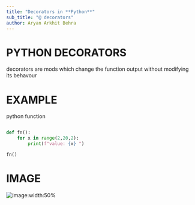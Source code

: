 ```yaml
---
title: "Decorators in **Python**"
sub_title: "@ decorators"
author: Aryan Arkhit Behra
---
```


<!-- font_size: 2 -->
PYTHON DECORATORS
==

decorators are mods which change the function output without modifying its behavour

<!-- end_slide -->
<!-- font_size: 2 -->
EXAMPLE
==

python function

```python +exec

def fn():
    for x in range(2,20,2):
        print(f"value: {x} ")

fn()

```

<!-- end_slide -->

IMAGE 
==

![image:width:50%](../../Pictures/archlinux.png)

